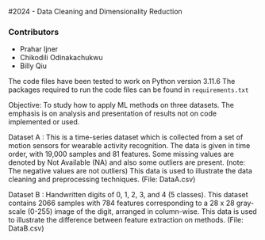 #2024 - Data Cleaning and Dimensionality Reduction
### Contributors

- Prahar Ijner
- Chikodili Odinakachukwu
- Billy Qiu

The code files have been tested to work on Python version 3.11.6
The packages required to run the code files can be found in `requirements.txt`

Objective:
To study how to apply ML methods on three datasets. The emphasis is on analysis and presentation of results not on code implemented or used. 

Dataset A :
This is a time-series dataset which is collected from a set of motion sensors for wearable
activity recognition. The data is given in time order, with 19,000 samples and 81
features. Some missing values are denoted by Not Available (NA) and also some outliers
are present. (note: The negative values are not outliers) This data is used to illustrate the
data cleaning and preprocessing techniques. (File: DataA.csv)

Dataset B :
Handwritten digits of 0, 1, 2, 3, and 4 (5 classes). This dataset contains 2066 samples
with 784 features corresponding to a 28 x 28 gray-scale (0-255) image of the digit,
arranged in column-wise. This data is used to illustrate the difference between feature
extraction on methods. (File: DataB.csv)
